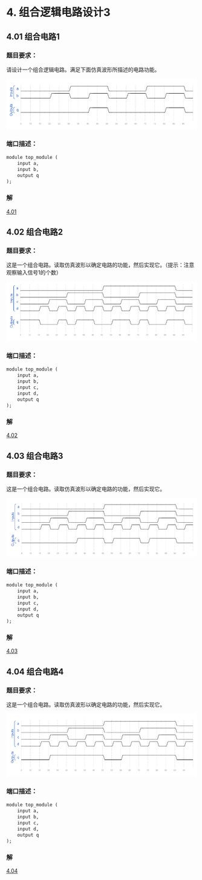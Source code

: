 # 4. 组合逻辑电路设计3

## 4.01 组合电路1

### 题目要求：

请设计一个组合逻辑电路。满足下面仿真波形所描述的电路功能。

![4.01](./01/4.01.png)

### 端口描述：
```
module top_module (
	input a,
	input b,
	output q
);
```

### 解

[4.01](./01/Main.v)


## 4.02 组合电路2

### 题目要求：

这是一个组合电路。读取仿真波形以确定电路的功能，然后实现它。（提示：注意观察输入信号1的个数）

![4.02](./02/4.02.png)

### 端口描述：
```
module top_module (
	input a,
	input b,
	input c,
	input d,
	output q
);
```

### 解

[4.02](./02/Main.v)


## 4.03 组合电路3

### 题目要求：

这是一个组合电路。读取仿真波形以确定电路的功能，然后实现它。

![4.03](./03/4.03.png)

### 端口描述：
```
module top_module (
	input a,
	input b,
	input c,
	input d,
	output q
);
```

### 解

[4.03](./03/Main.v)


## 4.04 组合电路4

### 题目要求：

这是一个组合电路。读取仿真波形以确定电路的功能，然后实现它。

![4.04](./04/4.04.png)

### 端口描述：
```
module top_module (
	input a,
	input b,
	input c,
	input d,
	output q
);
```

### 解

[4.04](./04/Main.v)

